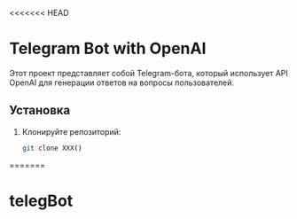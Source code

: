 <<<<<<< HEAD
# Telegram Bot with OpenAI

Этот проект представляет собой Telegram-бота, который использует API OpenAI для генерации ответов на вопросы пользователей.

## Установка

1. Клонируйте репозиторий:
   ```bash
   git clone XXX()
=======
# telegBot
>>>>>>> 
